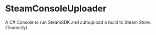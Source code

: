 # SteamConsoleUploader
A C# Console to run SteamSDK and autoupload a build to Steam Store. (Teamcity) 
